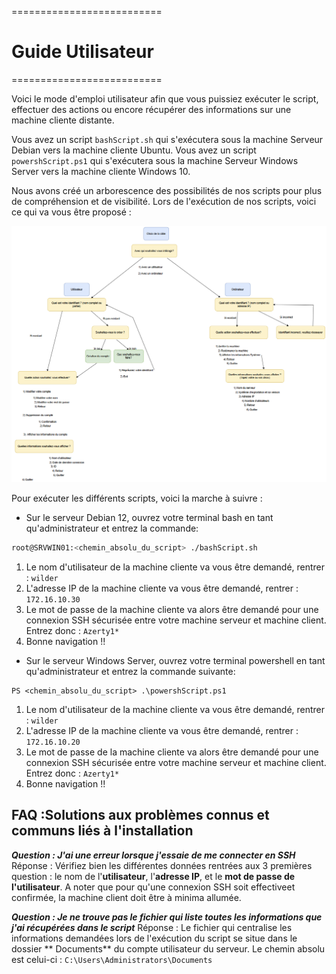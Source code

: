==========================
# Guide Utilisateur
==========================

Voici le mode d'emploi utilisateur afin que vous puissiez exécuter le script, effectuer des actions ou encore récupérer des informations sur une machine cliente distante.

Vous avez un script `bashScript.sh` qui s'exécutera sous la machine Serveur Debian vers la machine cliente Ubuntu.
Vous avez un script `powershScript.ps1` qui s'exécutera sous la machine Serveur Windows Server vers la machine cliente Windows 10.

Nous avons créé un arborescence des possibilités de nos scripts pour plus de compréhension et de visibilité.
Lors de l'exécution de nos scripts, voici ce qui va vous être proposé :

<P ALIGN="center"><IMG src="Captures d'écran USERGUIDE\Capture d'écran 2024-11-11 151650.png" width=1100></P>

Pour exécuter les différents scripts, voici la marche à suivre :

- Sur le serveur Debian 12, ouvrez votre terminal bash en tant qu'administrateur et entrez la commande:

```bash
root@SRVWIN01:<chemin_absolu_du_script> ./bashScript.sh
```

1. Le nom d'utilisateur de la machine cliente va vous être demandé, rentrer : `wilder`
2. L'adresse IP de la machine cliente va vous être demandé, rentrer : `172.16.10.30`
3. Le mot de passe de la machine cliente va alors être demandé pour une connexion SSH sécurisée entre votre machine serveur et machine client. Entrez donc : `Azerty1*`
4. Bonne navigation !!

- Sur le serveur Windows Server, ouvrez votre terminal powershell en tant qu'administrateur et entrez la commande suivante:

```
PS <chemin_absolu_du_script> .\powershScript.ps1
```

1. Le nom d'utilisateur de la machine cliente va vous être demandé, rentrer : `wilder`
2. L'adresse IP de la machine cliente va vous être demandé, rentrer : `172.16.10.20`
3. Le mot de passe de la machine cliente va alors être demandé pour une connexion SSH sécurisée entre votre machine serveur et machine client. Entrez donc : `Azerty1*`
4. Bonne navigation !!

## FAQ :Solutions aux problèmes connus et communs liés à l'installation

**_Question : J'ai une erreur lorsque j'essaie de me connecter en SSH_**
Réponse : Vérifiez bien les différentes données rentrées aux 3 premières question : le nom de l'**utilisateur**, l'**adresse IP**, et le **mot de passe de l'utilisateur**. A noter que pour qu'une connexion SSH soit effectiveet confirmée, la machine client doit être à minima allumée.

**_Question : Je ne trouve pas le fichier qui liste toutes les informations que j'ai récupérées dans le script_**
Réponse : Le fichier qui centralise les informations demandées lors de l'exécution du script se situe dans le dossier ** Documents** du compte utilisateur du serveur. Le chemin absolu est celui-ci : `C:\Users\Administrators\Documents`
